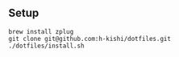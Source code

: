 ## Setup

```
brew install zplug
git clone git@github.com:h-kishi/dotfiles.git
./dotfiles/install.sh
```

